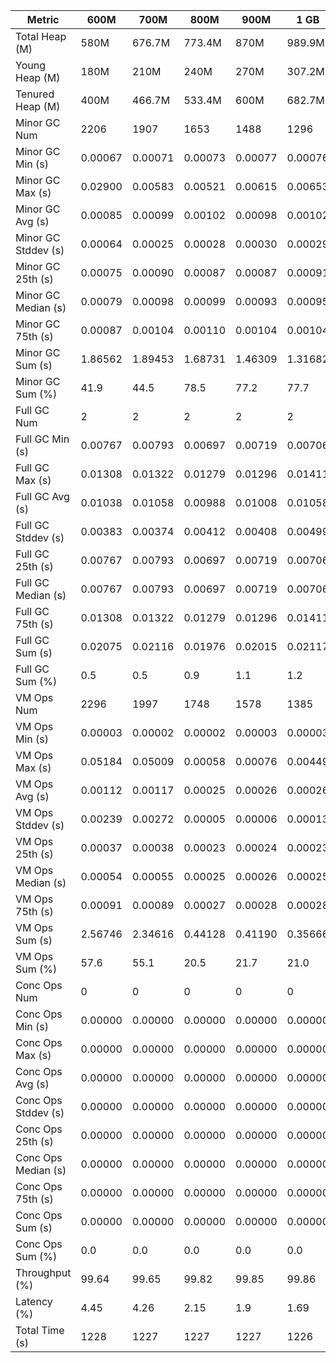 | Metric | 600M | 700M | 800M | 900M | 1 GB | 2 GB | 4 GB | 8 GB |
|------|----|----|----|----|----|----|----|----|
| Total Heap (M) | 580M | 676.7M | 773.4M | 870M | 989.9M | 1998.1M | 4046.1M | 8142.1M |
| Young Heap (M) | 180M | 210M | 240M | 270M | 307.2M | 449.3M | 449.3M | 449.3M |
| Tenured Heap (M) | 400M | 466.7M | 533.4M | 600M | 682.7M | 1548.8M | 3596.8M | 7692.8M |
| Minor GC Num | 2206 | 1907 | 1653 | 1488 | 1296 | 893 | 851 | 849 |
| Minor GC Min (s) | 0.00067 | 0.00071 | 0.00073 | 0.00077 | 0.00076 | 0.00117 | 0.00214 | 0.00448 |
| Minor GC Max (s) | 0.02900 | 0.00583 | 0.00521 | 0.00615 | 0.00653 | 0.00593 | 0.00808 | 0.02720 |
| Minor GC Avg (s) | 0.00085 | 0.00099 | 0.00102 | 0.00098 | 0.00102 | 0.00193 | 0.00354 | 0.00649 |
| Minor GC Stddev (s) | 0.00064 | 0.00025 | 0.00028 | 0.00030 | 0.00029 | 0.00049 | 0.00126 | 0.00305 |
| Minor GC 25th (s) | 0.00075 | 0.00090 | 0.00087 | 0.00087 | 0.00091 | 0.00148 | 0.00253 | 0.00515 |
| Minor GC Median (s) | 0.00079 | 0.00098 | 0.00099 | 0.00093 | 0.00095 | 0.00201 | 0.00287 | 0.00551 |
| Minor GC 75th (s) | 0.00087 | 0.00104 | 0.00110 | 0.00104 | 0.00104 | 0.00216 | 0.00471 | 0.00595 |
| Minor GC Sum (s) | 1.86562 | 1.89453 | 1.68731 | 1.46309 | 1.31682 | 1.72743 | 3.01561 | 5.50753 |
| Minor GC Sum (%) | 41.9 | 44.5 | 78.5 | 77.2 | 77.7 | 85.7 | 90.4 | 94.4 |
| Full GC Num | 2 | 2 | 2 | 2 | 2 | 2 | 2 | 2 |
| Full GC Min (s) | 0.00767 | 0.00793 | 0.00697 | 0.00719 | 0.00706 | 0.00826 | 0.01082 | 0.01352 |
| Full GC Max (s) | 0.01308 | 0.01322 | 0.01279 | 0.01296 | 0.01411 | 0.01776 | 0.02541 | 0.04582 |
| Full GC Avg (s) | 0.01038 | 0.01058 | 0.00988 | 0.01008 | 0.01058 | 0.01301 | 0.01811 | 0.02967 |
| Full GC Stddev (s) | 0.00383 | 0.00374 | 0.00412 | 0.00408 | 0.00499 | 0.00672 | 0.01032 | 0.02284 |
| Full GC 25th (s) | 0.00767 | 0.00793 | 0.00697 | 0.00719 | 0.00706 | 0.00826 | 0.01082 | 0.01352 |
| Full GC Median (s) | 0.00767 | 0.00793 | 0.00697 | 0.00719 | 0.00706 | 0.00826 | 0.01082 | 0.01352 |
| Full GC 75th (s) | 0.01308 | 0.01322 | 0.01279 | 0.01296 | 0.01411 | 0.01776 | 0.02541 | 0.04582 |
| Full GC Sum (s) | 0.02075 | 0.02116 | 0.01976 | 0.02015 | 0.02117 | 0.02602 | 0.03623 | 0.05934 |
| Full GC Sum (%) | 0.5 | 0.5 | 0.9 | 1.1 | 1.2 | 1.3 | 1.1 | 1.0 |
| VM Ops Num | 2296 | 1997 | 1748 | 1578 | 1385 | 1002 | 971 | 959 |
| VM Ops Min (s) | 0.00003 | 0.00002 | 0.00002 | 0.00003 | 0.00003 | 0.00002 | 0.00003 | 0.00003 |
| VM Ops Max (s) | 0.05184 | 0.05009 | 0.00058 | 0.00076 | 0.00449 | 0.00200 | 0.01437 | 0.01210 |
| VM Ops Avg (s) | 0.00112 | 0.00117 | 0.00025 | 0.00026 | 0.00026 | 0.00026 | 0.00029 | 0.00028 |
| VM Ops Stddev (s) | 0.00239 | 0.00272 | 0.00005 | 0.00006 | 0.00013 | 0.00008 | 0.00066 | 0.00048 |
| VM Ops 25th (s) | 0.00037 | 0.00038 | 0.00023 | 0.00024 | 0.00023 | 0.00024 | 0.00024 | 0.00024 |
| VM Ops Median (s) | 0.00054 | 0.00055 | 0.00025 | 0.00026 | 0.00025 | 0.00026 | 0.00026 | 0.00026 |
| VM Ops 75th (s) | 0.00091 | 0.00089 | 0.00027 | 0.00028 | 0.00028 | 0.00029 | 0.00029 | 0.00028 |
| VM Ops Sum (s) | 2.56746 | 2.34616 | 0.44128 | 0.41190 | 0.35666 | 0.26143 | 0.28466 | 0.26771 |
| VM Ops Sum (%) | 57.6 | 55.1 | 20.5 | 21.7 | 21.0 | 13.0 | 8.5 | 4.6 |
| Conc Ops Num | 0 | 0 | 0 | 0 | 0 | 0 | 0 | 0 |
| Conc Ops Min (s) | 0.00000 | 0.00000 | 0.00000 | 0.00000 | 0.00000 | 0.00000 | 0.00000 | 0.00000 |
| Conc Ops Max (s) | 0.00000 | 0.00000 | 0.00000 | 0.00000 | 0.00000 | 0.00000 | 0.00000 | 0.00000 |
| Conc Ops Avg (s) | 0.00000 | 0.00000 | 0.00000 | 0.00000 | 0.00000 | 0.00000 | 0.00000 | 0.00000 |
| Conc Ops Stddev (s) | 0.00000 | 0.00000 | 0.00000 | 0.00000 | 0.00000 | 0.00000 | 0.00000 | 0.00000 |
| Conc Ops 25th (s) | 0.00000 | 0.00000 | 0.00000 | 0.00000 | 0.00000 | 0.00000 | 0.00000 | 0.00000 |
| Conc Ops Median (s) | 0.00000 | 0.00000 | 0.00000 | 0.00000 | 0.00000 | 0.00000 | 0.00000 | 0.00000 |
| Conc Ops 75th (s) | 0.00000 | 0.00000 | 0.00000 | 0.00000 | 0.00000 | 0.00000 | 0.00000 | 0.00000 |
| Conc Ops Sum (s) | 0.00000 | 0.00000 | 0.00000 | 0.00000 | 0.00000 | 0.00000 | 0.00000 | 0.00000 |
| Conc Ops Sum (%) | 0.0 | 0.0 | 0.0 | 0.0 | 0.0 | 0.0 | 0.0 | 0.0 |
| Throughput (%) | 99.64 | 99.65 | 99.82 | 99.85 | 99.86 | 99.84 | 99.73 | 99.53 |
| Latency (%) | 4.45 | 4.26 | 2.15 | 1.9 | 1.69 | 2.01 | 3.34 | 5.83 |
| Total Time (s) | 1228 | 1227 | 1227 | 1227 | 1226 | 1227 | 1227 | 1228 |

